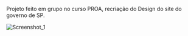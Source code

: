 Projeto feito em grupo no curso PROA, recriação do Design do site do governo de SP.


![Screenshot_1](https://user-images.githubusercontent.com/68878579/163182896-433b4959-e8a6-4e78-9dc8-054424161773.png)

